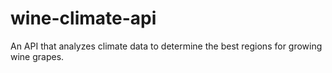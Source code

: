 # wine-climate-api
An API that analyzes climate data to determine the best regions for growing wine grapes.
